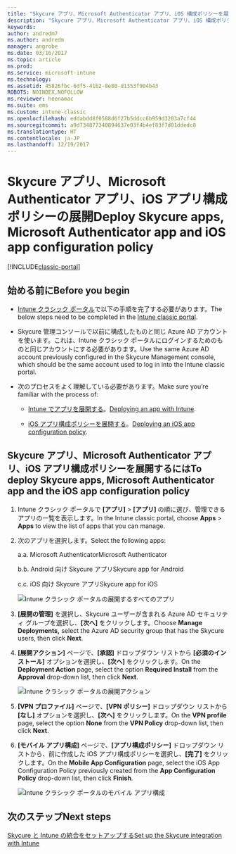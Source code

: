```yaml
---
title: "Skycure アプリ、Microsoft Authenticator アプリ、iOS 構成ポリシーを展開する"
description: "Skycure アプリ、Microsoft Authenticator アプリ、iOS 構成ポリシーを Intune クラシック ポータルに展開します。"
keywords: 
author: andredm7
ms.author: andredm
manager: angrobe
ms.date: 03/16/2017
ms.topic: article
ms.prod: 
ms.service: microsoft-intune
ms.technology: 
ms.assetid: 45826fbc-6df5-41b2-8e80-d1353f904b43
ROBOTS: NOINDEX,NOFOLLOW
ms.reviewer: heenamac
ms.suite: ems
ms.custom: intune-classic
ms.openlocfilehash: eddabdd8f0588d6f27b5ddcc6b959d3203a7cf44
ms.sourcegitcommit: a9d734877340894637e03f4b4ef83f7d01ddedc8
ms.translationtype: HT
ms.contentlocale: ja-JP
ms.lasthandoff: 12/19/2017
---
```

# <a name="deploy-skycure-apps-microsoft-authenticator-app-and-ios-app-configuration-policy"></a><span data-ttu-id="1dcc2-103">Skycure アプリ、Microsoft Authenticator アプリ、iOS アプリ構成ポリシーの展開</span><span class="sxs-lookup"><span data-stu-id="1dcc2-103">Deploy Skycure apps, Microsoft Authenticator app and iOS app configuration policy</span></span>

[!INCLUDE[classic-portal](../includes/classic-portal.md)]

## <a name="before-you-begin"></a><span data-ttu-id="1dcc2-104">始める前に</span><span class="sxs-lookup"><span data-stu-id="1dcc2-104">Before you begin</span></span>

-   <span data-ttu-id="1dcc2-105">[Intune クラシック ポータル](https://manage.microsoft.com/)で以下の手順を完了する必要があります。</span><span class="sxs-lookup"><span data-stu-id="1dcc2-105">The below steps need to be completed in the [Intune classic portal](https://manage.microsoft.com/).</span></span>

-   <span data-ttu-id="1dcc2-106">Skycure 管理コンソールで以前に構成したものと同じ Azure AD アカウントを使います。これは、Intune クラシック ポータルにログインするためのものと同じアカウントにする必要があります。</span><span class="sxs-lookup"><span data-stu-id="1dcc2-106">Use the same Azure AD account previously configured in the Skycure Management console, which should be the same account used to log in into the Intune classic portal.</span></span>

-   <span data-ttu-id="1dcc2-107">次のプロセスをよく理解している必要があります。</span><span class="sxs-lookup"><span data-stu-id="1dcc2-107">Make sure you’re familiar with the process of:</span></span>

    -   <span data-ttu-id="1dcc2-108">[Intune でアプリを展開する](/intune-classic/deploy-use/deploy-apps-in-microsoft-intune)。</span><span class="sxs-lookup"><span data-stu-id="1dcc2-108">[Deploying an app with Intune](/intune-classic/deploy-use/deploy-apps-in-microsoft-intune).</span></span>

    -   <span data-ttu-id="1dcc2-109">[iOS アプリ構成ポリシーを展開する](/intune-classic/deploy-use/configure-ios-apps-with-mobile-app-configuration-policies-in-microsoft-intune)。</span><span class="sxs-lookup"><span data-stu-id="1dcc2-109">[Deploying an iOS app configuration policy](/intune-classic/deploy-use/configure-ios-apps-with-mobile-app-configuration-policies-in-microsoft-intune).</span></span>

## <a name="to-deploy-skycure-apps-microsoft-authenticator-app-and-the-ios-app-configuration-policy"></a><span data-ttu-id="1dcc2-110">Skycure アプリ、Microsoft Authenticator アプリ、iOS アプリ構成ポリシーを展開するには</span><span class="sxs-lookup"><span data-stu-id="1dcc2-110">To deploy Skycure apps, Microsoft Authenticator app and the iOS app configuration policy</span></span>

1.  <span data-ttu-id="1dcc2-111">Intune クラシック ポータルで **[アプリ]** &gt; **[アプリ]** の順に選び、管理できるアプリの一覧を表示します。</span><span class="sxs-lookup"><span data-stu-id="1dcc2-111">In the Intune classic portal, choose **Apps** &gt; **Apps** to view the list of apps that you can manage.</span></span>

2.  <span data-ttu-id="1dcc2-112">次のアプリを選択します。</span><span class="sxs-lookup"><span data-stu-id="1dcc2-112">Select the following apps:</span></span>

    <span data-ttu-id="1dcc2-113">a.</span><span class="sxs-lookup"><span data-stu-id="1dcc2-113">a.</span></span>  <span data-ttu-id="1dcc2-114">Microsoft Authenticator</span><span class="sxs-lookup"><span data-stu-id="1dcc2-114">Microsoft Authenticator</span></span>

    <span data-ttu-id="1dcc2-115">b.</span><span class="sxs-lookup"><span data-stu-id="1dcc2-115">b.</span></span>  <span data-ttu-id="1dcc2-116">Android 向け Skycure アプリ</span><span class="sxs-lookup"><span data-stu-id="1dcc2-116">Skycure app for Android</span></span>

    <span data-ttu-id="1dcc2-117">c.</span><span class="sxs-lookup"><span data-stu-id="1dcc2-117">c.</span></span>  <span data-ttu-id="1dcc2-118">iOS 向け Skycure アプリ</span><span class="sxs-lookup"><span data-stu-id="1dcc2-118">Skycure app for iOS</span></span>

       ![Intune クラシック ポータルの展開するすべてのアプリ](../media/mtp/skycure-deploy-app-1.png)

3.  <span data-ttu-id="1dcc2-120">**[展開の管理]** を選択し、Skycure ユーザーが含まれる Azure AD セキュリティ グループを選択し、**[次へ]** をクリックします。</span><span class="sxs-lookup"><span data-stu-id="1dcc2-120">Choose **Manage Deployments,** select the Azure AD security group that has the Skycure users, then click **Next**.</span></span>

4.  <span data-ttu-id="1dcc2-121">**[展開アクション]** ページで、**[承認]** ドロップダウン リストから **[必須のインストール]** オプションを選択し、**[次へ]** をクリックします。</span><span class="sxs-lookup"><span data-stu-id="1dcc2-121">On the **Deployment Action** page, select the option **Required Install** from the **Approval** drop-down list, then click **Next**.</span></span>

    ![Intune クラシック ポータルの展開アクション](../media/mtp/skycure-deploy-app-2.png)

5.  <span data-ttu-id="1dcc2-123">**[VPN プロファイル]** ページで、**[VPN ポリシー]** ドロップダウン リストから **[なし]** オプションを選択し、**[次へ]** をクリックします。</span><span class="sxs-lookup"><span data-stu-id="1dcc2-123">On the **VPN profile** page, select the option **None** from the **VPN Policy** drop-down list, then click **Next**.</span></span>

6.  <span data-ttu-id="1dcc2-124">**[モバイル アプリ構成]** ページで、**[アプリ構成ポリシー]** ドロップダウン リストから、前に作成した iOS アプリ構成ポリシーを選択し、**[完了]** をクリックします。</span><span class="sxs-lookup"><span data-stu-id="1dcc2-124">On the **Mobile App Configuration** page, select the iOS App Configuration Policy previously created from the **App Configuration Policy** drop-down list, then click **Finish**.</span></span>

    ![Intune クラシック ポータルのモバイル アプリ構成](../media/mtp/skycure-deploy-app-3.png)

## <a name="next-steps"></a><span data-ttu-id="1dcc2-126">次のステップ</span><span class="sxs-lookup"><span data-stu-id="1dcc2-126">Next steps</span></span>

[<span data-ttu-id="1dcc2-127">Skycure と Intune の統合をセットアップする</span><span class="sxs-lookup"><span data-stu-id="1dcc2-127">Set up the Skycure integration with Intune</span></span>](/intune-classic/deploy-use/setup-the-skycure-integration-with-Intune)

